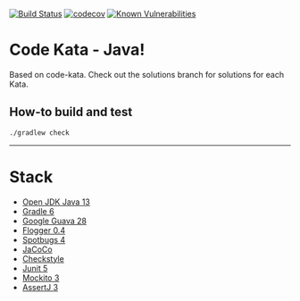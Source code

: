 [![Build Status](https://travis-ci.com/alphafoobar/code-kata-java.svg?branch=master)](https://travis-ci.com/alphafoobar/code-kata-java) [![codecov](https://codecov.io/gh/alphafoobar/code-kata-java/branch/master/graph/badge.svg)](https://codecov.io/gh/alphafoobar/code-kata-java) [![Known Vulnerabilities](https://snyk.io/test/github/alphafoobar/code-kata-java/badge.svg)](https://snyk.io/test/github/alphafoobar/code-kata-java)

# Code Kata - Java! 

Based on code-kata. Check out the solutions branch for solutions for each Kata.

## How-to build and test

```bash
./gradlew check
```
---

# Stack

* [Open JDK Java 13](https://openjdk.java.net/projects/jdk/13/)
* [Gradle 6](https://docs.gradle.org/current/userguide/userguide.html)
* [Google Guava 28](https://github.com/google/guava/wiki)
* [Flogger 0.4](https://google.github.io/flogger/)
* [Spotbugs 4](https://spotbugs.readthedocs.io/en/latest/introduction.html)
* [JaCoCo](https://www.eclemma.org/jacoco/)
* [Checkstyle](https://checkstyle.org/index.html)
* [Junit 5](https://junit.org/junit5/)
* [Mockito 3](https://site.mockito.org/)
* [AssertJ 3](https://assertj.github.io/doc/#assertj-overview)
